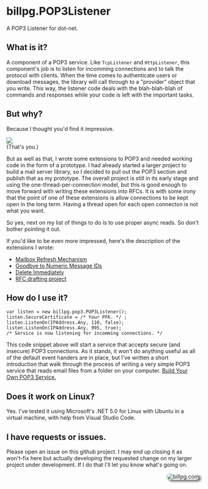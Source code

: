 # billpg.POP3Listener

A POP3 Listener for dot-net.

## What is it?

A component of a POP3 service. Like ```TcpListener``` and ```HttpListener```, this component's job is to listen for incomming connections and to talk the protocol with clients. When the time comes to authenticate users or download messages, the library will call through to a "provider" object that you write. This way, the listener code deals with the blah-blah-blah of commands and responses while your code is left with the important tasks.

## But why?

Because I thought you'd find it impressive.

![](https://media.giphy.com/media/eKNrUbDJuFuaQ1A37p/giphy.gif)         
(That's you.)

But as well as that, I wrote some extensions to POP3 and needed working code in the form of a prototype. I had already started a larger project to build a mail server library, so I decided to pull out the POP3 section and publish that as my prototype. The overall project is still in its early stage and using the one-thread-per-connection model, but this is good enough to move forward with writing these extensions into RFCs. It is with some irony that the point of one of these extensions is allow connections to be kept open in the long term. Having a thread open for each open connecton is not what you want.

So yes, next on my list of things to do is to use proper async reads. So don't bother pointing it out.

If you'd like to be even more impressed, here's the description of the extensions I wrote:
- [Mailbox Refresh Mechanism][1]
- [Goodbye to Numeric Message IDs][2]
- [Delete Immediately][3]
- [RFC drafting project][4]

[1]: https://billpg.com/pop3-refr/
[2]: https://billpg.com/pop3-message-ids/
[3]: https://billpg.com/pop3-deli/
[4]: https://github.com/billpg/Pop3ExtRfc/

## How do I use it?

````
var listen = new billpg.pop3.POP3Listener();
listen.SecureCertificate = /* Your PFK. */ ;
listen.ListenOn(IPAddress.Any, 110, false);
listen.ListenOn(IPAddress.Any, 995, true);
/* Service is now listening for incomming connections. */
````

This code snippet above will start a service that accepts secure (and insecure) POP3 connections. As it stands, it won't do anything useful as all of the default event handers are in place, but I've written a short introduction that walk through the process of writing a very simple POP3 service that reads email files from a folder on your computer. [Build Your Own POP3 Service.][5]

[5]: https://github.com/billpg/POP3Listener/blob/main/BuildYourOwnPOP3Server.md

## Does it work on Linux?

Yes. I've tested it using Microsoft's .NET 5.0 for Linux with Ubuntu in a virtual machine, with help from Visual Studio Code.

## I have requests or issues.

Please open an issue on this github project. I may end up closing it as won't-fix here but actually developing the requested change on my larger project under development. If I do that I'll let you know what's going on. 

<div><a href="https://billpg.com/"><img src="https://billpg.com/wp-content/uploads/2021/03/BillAndRobotAtFargo-e1616435505905-150x150.jpg" alt="billpg.com" align="right" border="0" style="border-radius: 25px; box-shadow: 5px 5px 5px grey;" /></a></div>
